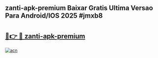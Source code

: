 ## zanti-apk-premium Baixar Gratis Ultima Versao Para Android/IOS 2025 #jmxb8

# <h2><a href="https://ainizakaria.my?title=zanti-apk-premium&ref=20M">🔗👉 🔴 zanti-apk-premium</a></h2>

[![acn](https://github.com/user-attachments/assets/0f9c940e-d8b0-45ae-aac7-cd30a18b3e1c)](https://ainizakaria.my?title=zanti-apk-premium&ref=20M)


